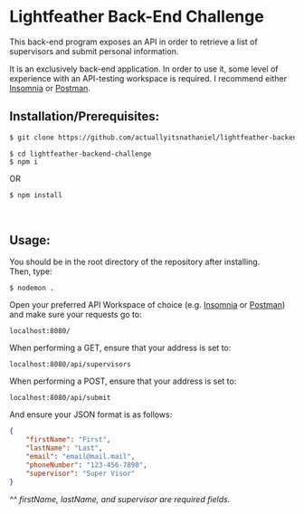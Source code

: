 # Lightfeather Back-End Challenge

This back-end program exposes an API in order to retrieve a list of supervisors and submit personal information.

It is an exclusively back-end application. In order to use it, some level of experience with an API-testing workspace is required. I recommend either [Insomnia](insomnia.rest) or [Postman](https://www.postman.com/).
</br>

## Installation/Prerequisites:

```bash
$ git clone https://github.com/actuallyitsnathaniel/lightfeather-backend-challenge.git
```

```node
$ cd lightfeather-backend-challenge
$ npm i
```

OR

```
$ npm install
```

</br>

## Usage:

You should be in the root directory of the repository after installing. </br>
Then, type:

```
$ nodemon .
```

Open your preferred API Workspace of choice (e.g. [Insomnia](insomnia.rest) or [Postman](https://www.postman.com/)) and make sure your requests go to:

```https
localhost:8080/
```

When performing a GET, ensure that your address is set to:

```
localhost:8080/api/supervisors
```

When performing a POST, ensure that your address is set to:

```
localhost:8080/api/submit
```

And ensure your JSON format is as follows:

```JSON
{
	"firstName": "First",
	"lastName": "Last",
	"email": "email@mail.mail",
	"phoneNumber": "123-456-7890",
	"supervisor": "Super Visor"
}
```

_^^ firstName, lastName, and supervisor are required fields._
